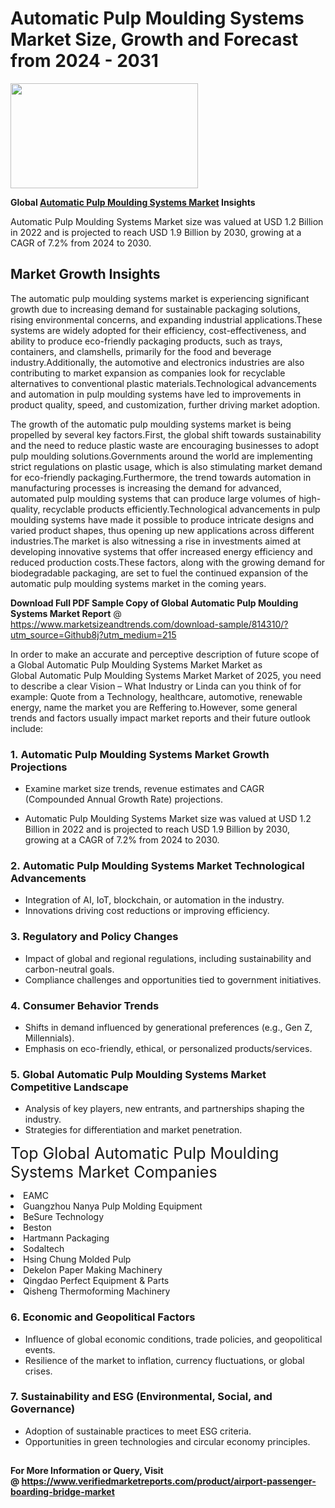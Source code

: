 <H1>Automatic Pulp Moulding Systems Market Size, Growth and Forecast from 2024 - 2031</H1><img class="aligncenter size-medium wp-image-584254" src="https://thirdeyenews.in/wp-content/uploads/2024/09/Global-Market-Research-300x168.jpeg" alt="" width="300" height="168" /><p><strong>Global&nbsp;<a href="https://www.marketsizeandtrends.com/download-sample/814310/?utm_source=Github8j?utm_medium=215">Automatic Pulp Moulding Systems Market</a> Insights</strong></p><p>Automatic Pulp Moulding Systems Market size was valued at USD 1.2 Billion in 2022 and is projected to reach USD 1.9 Billion by 2030, growing at a CAGR of 7.2% from 2024 to 2030.</p><p><h2>Market Growth Insights</h2> <p>The automatic pulp moulding systems market is experiencing significant growth due to increasing demand for sustainable packaging solutions, rising environmental concerns, and expanding industrial applications.These systems are widely adopted for their efficiency, cost-effectiveness, and ability to produce eco-friendly packaging products, such as trays, containers, and clamshells, primarily for the food and beverage industry.Additionally, the automotive and electronics industries are also contributing to market expansion as companies look for recyclable alternatives to conventional plastic materials.Technological advancements and automation in pulp moulding systems have led to improvements in product quality, speed, and customization, further driving market adoption.</p> <p>The growth of the automatic pulp moulding systems market is being propelled by several key factors.First, the global shift towards sustainability and the need to reduce plastic waste are encouraging businesses to adopt pulp moulding solutions.Governments around the world are implementing strict regulations on plastic usage, which is also stimulating market demand for eco-friendly packaging.Furthermore, the trend towards automation in manufacturing processes is increasing the demand for advanced, automated pulp moulding systems that can produce large volumes of high-quality, recyclable products efficiently.Technological advancements in pulp moulding systems have made it possible to produce intricate designs and varied product shapes, thus opening up new applications across different industries.The market is also witnessing a rise in investments aimed at developing innovative systems that offer increased energy efficiency and reduced production costs.These factors, along with the growing demand for biodegradable packaging, are set to fuel the continued expansion of the automatic pulp moulding systems market in the coming years.</p> <p><span class=""><strong>Download Full PDF Sample Copy of Global Automatic Pulp Moulding Systems Market Report</strong> @ <a href="https://www.marketsizeandtrends.com/download-sample/814310/?utm_source=Github8j?utm_medium=215" target="_blank">https://www.marketsizeandtrends.com/download-sample/814310/?utm_source=Github8j?utm_medium=215</a></span></p><p>In order to make an accurate and perceptive description of future scope of a Global&nbsp;Automatic Pulp Moulding Systems Market Market as Global&nbsp;Automatic Pulp Moulding Systems Market Market of 2025, you need to describe a clear Vision &ndash; What Industry or Linda can you think of for example: Quote from a Technology, healthcare, automotive, renewable energy, name the market you are Reffering to.However, some general trends and factors usually impact market reports and their future outlook include:</p><h3>1.&nbsp;<strong>Automatic Pulp Moulding Systems Market Growth Projections</strong></h3><ul><li>Examine market size trends, revenue estimates and CAGR (Compounded Annual Growth Rate) projections.</li><li><p>Automatic Pulp Moulding Systems Market size was valued at USD 1.2 Billion in 2022 and is projected to reach USD 1.9 Billion by 2030, growing at a CAGR of 7.2% from 2024 to 2030.</p></li></ul><h3>2.&nbsp;<strong>Automatic Pulp Moulding Systems Market Technological Advancements</strong></h3><ul><li>Integration of AI, IoT, blockchain, or automation in the industry.</li><li>Innovations driving cost reductions or improving efficiency.</li></ul><h3>3.&nbsp;<strong>Regulatory and Policy Changes</strong></h3><ul><li>Impact of global and regional regulations, including sustainability and carbon-neutral goals.</li><li>Compliance challenges and opportunities tied to government initiatives.</li></ul><h3>4.&nbsp;<strong>Consumer Behavior Trends</strong></h3><ul><li>Shifts in demand influenced by generational preferences (e.g., Gen Z, Millennials).</li><li>Emphasis on eco-friendly, ethical, or personalized products/services.</li></ul><h3>5.&nbsp;<strong>Global Automatic Pulp Moulding Systems Market Competitive Landscape</strong></h3><ul><li>Analysis of key players, new entrants, and partnerships shaping the industry.</li><li>Strategies for differentiation and market penetration.</li></ul><p data-pm-slice="1 1 []"><span style="color: inherit; font-family: inherit; font-size: 25px;">Top Global Automatic Pulp Moulding Systems Market Companies</span></p><div class="" data-test-id=""><p><li>EAMC</li><li> Guangzhou Nanya Pulp Molding Equipment</li><li> BeSure Technology</li><li> Beston</li><li> Hartmann Packaging</li><li> Sodaltech</li><li> Hsing Chung Molded Pulp</li><li> Dekelon Paper Making Machinery</li><li> Qingdao Perfect Equipment & Parts</li><li> Qisheng Thermoforming Machinery</li></p></div><h3>6.&nbsp;<strong>Economic and Geopolitical Factors</strong></h3><ul><li>Influence of global economic conditions, trade policies, and geopolitical events.</li><li>Resilience of the market to inflation, currency fluctuations, or global crises.</li></ul><h3>7.&nbsp;<strong>Sustainability and ESG (Environmental, Social, and Governance)</strong></h3><ul><li>Adoption of sustainable practices to meet ESG criteria.</li><li>Opportunities in green technologies and circular economy principles.</li></ul><h2><strong style="font-size: 14px;">For More Information or Query, Visit @&nbsp;</strong><a style="background-color: #ffffff; font-size: 14px;" href="https://www.marketsizeandtrends.com/report/automatic-pulp-moulding-systems-market/" target="_blank">https://www.verifiedmarketreports.com/product/airport-passenger-boarding-bridge-market</a></h2>